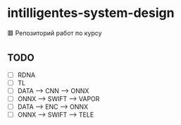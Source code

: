 # intilligentes-system-design
🟥 Репозиторий работ по курсу

## TODO

- [ ] RDNA
- [ ] TL
- [ ] DATA --> CNN --> ONNX
- [ ] ONNX --> SWIFT --> VAPOR
- [ ] DATA --> ENC --> ONNX
- [ ] ONNX --> SWIFT --> TELE